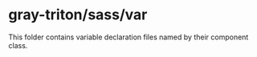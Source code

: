 # gray-triton/sass/var

This folder contains variable declaration files named by their component class.
